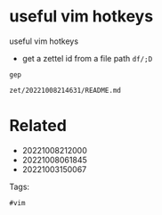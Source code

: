 # useful vim hotkeys

useful vim hotkeys

- get a zettel id from a file path `df/;D`

```
gep
```

` zet/20221008214631/README.md `

# Related

- 20221008212000
- 20221008061845
- 20221003150067

Tags:

    #vim
